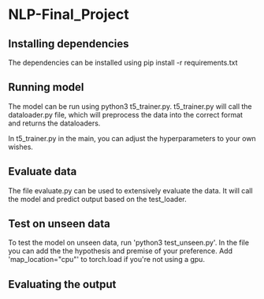 # NLP-Final_Project

## Installing dependencies 
The dependencies can be installed using pip install -r requirements.txt

## Running model 
The model can be run using python3 t5_trainer.py. t5_trainer.py will call the dataloader.py file, which will preprocess the data into the correct format and returns the dataloaders. 

In t5_trainer.py in the main, you can adjust the hyperparameters to your own wishes. 

## Evaluate data
The file evaluate.py can be used to extensively evaluate the data. It will call the model and predict output based on the test_loader. 

## Test on unseen data
To test the model on unseen data, run 'python3 test_unseen.py'. In the file you can add the the hypothesis and premise of your preference. 
Add 'map_location="cpu"' to torch.load if you're not using a gpu. 

## Evaluating the output



